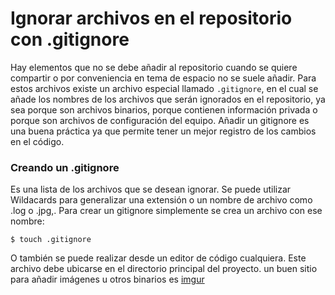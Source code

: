 # Ignorar archivos en el repositorio con .gitignore

Hay elementos que no se debe añadir al repositorio cuando se quiere compartir o por conveniencia en tema de espacio no se suele añadir. Para estos archivos existe un archivo especial llamado `.gitignore`, en el cual se añade los nombres de los archivos que serán ignorados en el repositorio, ya sea porque son archivos binarios, porque contienen información privada o porque son archivos de configuración del equipo. Añadir un gitignore es una buena práctica ya que permite tener un mejor registro de los cambios en el código. 

### Creando un .gitignore

Es una lista de los archivos que se desean ignorar. Se puede utilizar Wildacards para generalizar una extensión o un nombre de archivo como .log o .jpg,. Para crear un gitignore simplemente se crea un archivo con ese nombre:
~~~
$ touch .gitignore
~~~
O también se puede realizar desde un editor de código cualquiera. Este archivo debe ubicarse en el directorio principal del proyecto. un buen sitio para añadir imágenes u otros binarios es [imgur](https://www.imgur.com)